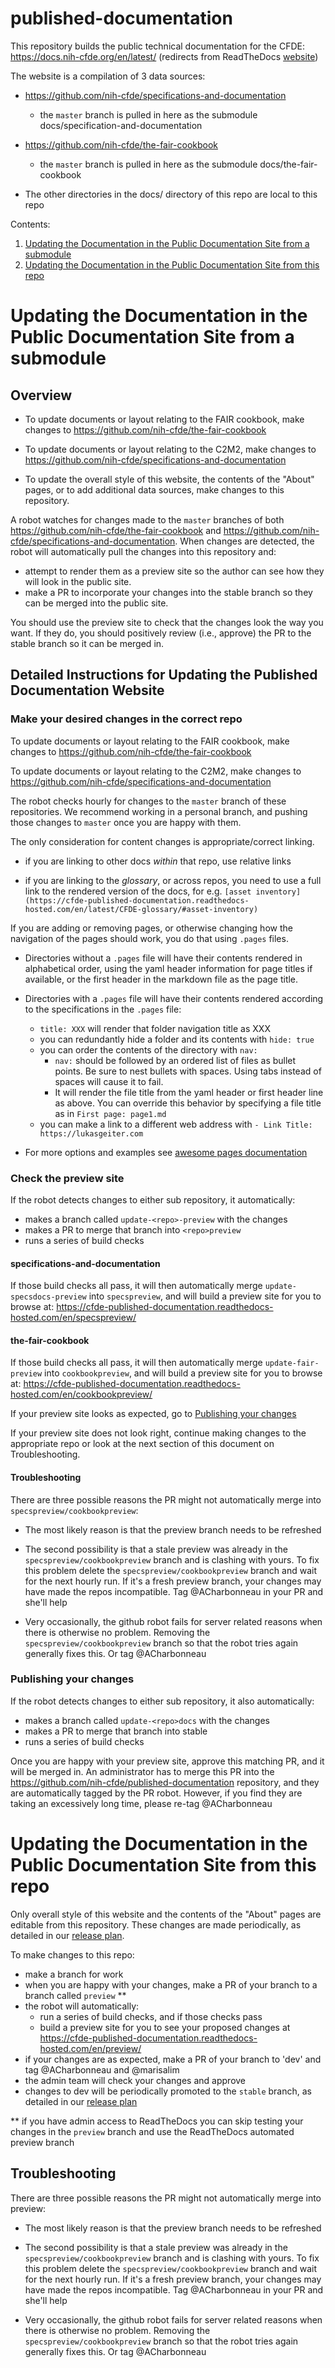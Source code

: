 # published-documentation

This repository builds the public technical documentation for the CFDE: https://docs.nih-cfde.org/en/latest/ (redirects from ReadTheDocs [website](https://cfde-published-documentation.readthedocs-hosted.com/en/latest/))

The website is a compilation of 3 data sources:

- https://github.com/nih-cfde/specifications-and-documentation

  - the `master` branch is pulled in here as the submodule docs/specification-and-documentation

- https://github.com/nih-cfde/the-fair-cookbook

  - the `master` branch is pulled in here as the submodule docs/the-fair-cookbook

- The other directories in the docs/ directory of this repo are local to this repo

Contents:
1. [Updating the Documentation in the Public Documentation Site from a submodule](#submod-repos)
2. [Updating the Documentation in the Public Documentation Site from this repo](#this-repo)

# Updating the Documentation in the Public Documentation Site from a submodule <a name="submod-repo"></a>

## Overview

- To update documents or layout relating to the FAIR cookbook, make changes to https://github.com/nih-cfde/the-fair-cookbook

- To update documents or layout relating to the C2M2, make changes to https://github.com/nih-cfde/specifications-and-documentation

- To update the overall style of this website, the contents of the "About" pages, or to add additional data sources, make changes to this repository.

A robot watches for changes made to the `master` branches of both https://github.com/nih-cfde/the-fair-cookbook and https://github.com/nih-cfde/specifications-and-documentation. When changes are detected, the robot will automatically pull the changes into this repository and:

  - attempt to render them as a preview site so the author can see how they will look in the public site.
  - make a PR to incorporate your changes into the stable branch so they can be merged into the public site.

You should use the preview site to check that the changes look the way you want. If they do, you should positively review (i.e., approve) the PR to the stable branch so it can be merged in.

## Detailed Instructions for Updating the Published Documentation Website

### Make your desired changes in the correct repo

To update documents or layout relating to the FAIR cookbook, make changes to https://github.com/nih-cfde/the-fair-cookbook

To update documents or layout relating to the C2M2, make changes to https://github.com/nih-cfde/specifications-and-documentation

The robot checks hourly for changes to the `master` branch of these repositories. We recommend working in a personal branch, and pushing those changes to `master` once you are happy with them.

The only consideration for content changes is appropriate/correct linking.

 - if you are linking to other docs *within* that repo, use relative links

 - if you are linking to the *glossary*, or across repos, you need to use a full link to the rendered version of the docs, for e.g. `[asset inventory](https://cfde-published-documentation.readthedocs-hosted.com/en/latest/CFDE-glossary/#asset-inventory)`

If you are adding or removing pages, or otherwise changing how the navigation of the pages should work, you do that using `.pages` files.

- Directories without a `.pages` file will have their contents rendered in alphabetical order, using the yaml header information for page titles if available, or the first header in the markdown file as the page title.

- Directories with a `.pages` file will have their contents rendered according to the specifications in the `.pages` file:
  - `title: XXX` will render that folder navigation title as XXX
  - you can redundantly hide a folder and its contents with `hide: true`
  - you can order the contents of the directory with `nav:`
     - `nav:` should be followed by an ordered list of files as bullet points. Be sure to nest bullets with spaces. Using tabs instead of spaces will cause it to fail.
     - It will render the file title from the yaml header or first header line as above. You can override this behavior by specifying a file title as in `First page: page1.md`
  - you can make a link to a different web address with `- Link Title: https://lukasgeiter.com`
- For more options and examples see [awesome pages documentation](https://github.com/lukasgeiter/mkdocs-awesome-pages-plugin)

### Check the preview site

If the robot detects changes to either sub repository, it automatically:

- makes a branch called `update-<repo>-preview` with the changes
- makes a PR to merge that branch into `<repo>preview`
- runs a series of build checks

#### specifications-and-documentation

If those build checks all pass, it will then automatically merge `update-specsdocs-preview` into `specspreview`, and will build a preview site for you to browse at: https://cfde-published-documentation.readthedocs-hosted.com/en/specspreview/

#### the-fair-cookbook

If those build checks all pass, it will then automatically merge `update-fair-preview` into `cookbookpreview`, and will build a preview site for you to browse at: https://cfde-published-documentation.readthedocs-hosted.com/en/cookbookpreview/

If your preview site looks as expected, go to [Publishing your changes](#Publishing-your-changes)

If your preview site does not look right, continue making changes to the appropriate repo or look at the next section of this document on Troubleshooting.

#### Troubleshooting

There are three possible reasons the PR might not automatically merge into `specspreview/cookbookpreview`:

- The most likely reason is that the preview branch needs to be refreshed

- The second possibility is that a stale preview was already in the `specspreview/cookbookpreview` branch and is clashing with yours. To fix this problem delete the `specspreview/cookbookpreview` branch and wait for the next hourly run. If it's a fresh preview branch, your changes may have made the repos incompatible. Tag @ACharbonneau in your PR and she'll help

- Very occasionally, the github robot fails for server related reasons when there is otherwise no problem. Removing the `specspreview/cookbookpreview` branch so that the robot tries again generally fixes this. Or tag @ACharbonneau


### Publishing your changes

If the robot detects changes to either sub repository, it also automatically:

- makes a branch called `update-<repo>docs` with the changes
- makes a PR to merge that branch into stable
- runs a series of build checks

Once you are happy with your preview site, approve this matching PR, and it will be merged in. An administrator has to merge this PR into the https://github.com/nih-cfde/published-documentation repository, and they are automatically tagged by the PR robot. However, if you find they are taking an excessively long time, please re-tag @ACharbonneau

# Updating the Documentation in the Public Documentation Site from this repo <a name="this-repo"></a>

Only overall style of this website and the contents of the "About" pages are editable from this repository. These changes are made periodically, as detailed in our [release plan](./Release-Plan/Documentation-Release-Plan.md).

To make changes to this repo:

- make a branch for work
- when you are happy with your changes, make a PR of your branch to a branch called `preview` **
- the robot will automatically:
   - run a series of build checks, and if those checks pass
   - build a preview site for you to see your proposed changes at https://cfde-published-documentation.readthedocs-hosted.com/en/preview/
- if your changes are as expected, make a PR of your branch to 'dev' and tag @ACharbonneau and @marisalim
- the admin team will check your changes and approve
- changes to dev will be periodically promoted to the `stable` branch, as detailed in our [release plan](./Release-Plan/Documentation-Release-Plan.md)

** if you have admin access to ReadTheDocs you can skip testing your changes in the `preview` branch and use the ReadTheDocs automated preview branch

## Troubleshooting

There are three possible reasons the PR might not automatically merge into preview:

- The most likely reason is that the preview branch needs to be refreshed

- The second possibility is that a stale preview was already in the `specspreview/cookbookpreview` branch and is clashing with yours. To fix this problem delete the `specspreview/cookbookpreview` branch and wait for the next hourly run. If it's a fresh preview branch, your changes may have made the repos incompatible. Tag @ACharbonneau in your PR and she'll help

- Very occasionally, the github robot fails for server related reasons when there is otherwise no problem. Removing the `specspreview/cookbookpreview` branch so that the robot tries again generally fixes this. Or tag @ACharbonneau

